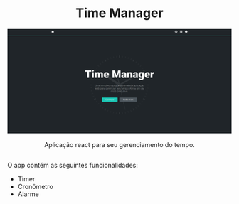 <h1 align="center">Time Manager</h1>

<div align="center">
  <img src="./public/time-manager.png" width="700px" />
</div>

<p></p>
<p align="center">Aplicação react para seu gerenciamento do tempo.</p>

##
<p></p>
<p>O app contém as seguintes funcionalidades:</p>

- Timer
- Cronômetro
- Alarme
